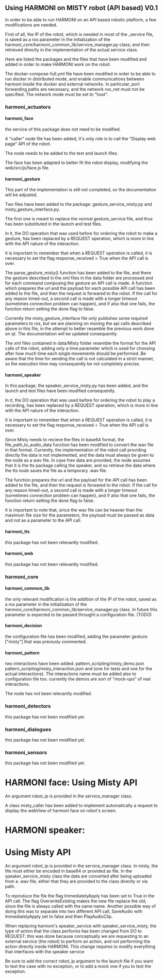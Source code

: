## Using HARMONI on MISTY robot (API based) V0.1

In order to be able to run HARMONI on an API based robotic platform, a few modifications are needed. 

First of all, the IP of the robot, which is needed in most of the _service file, is saved as a ros parameter in the initialization of the harmoni_core/harmoni_common_lib/service_manager.py  class; and then retrieved directly in the implementation of the actual service class.

Here are listed the packages and the files that have been modified and added in order to make HARMONI work on the robot.

The docker-compose-full.yml file have been modified in order to be able to run docker in distributed mode, and enable communications between harmoni inside the docker and external networks. In particular, port forwarding paths are necessary, and the network ros_net must not be specified. The network mode must be set to "host". 

### harmoni_actuators

#### harmoni_face

the service of this package does not need to be modified.

A "caller" node file has been added, it's only role is to call the "Display web page" API of the robot. 

The node needs to be added to the test and launch files.

The face has been adapted to better fit the robot display, modifying the web/src/js/face.js file.

#### harmoni_gesture

This part of the implementation is still not completed, so the documentation will be adjusted.

Two files have been added to the package: gesture_service_misty.py and misty_gesture_interface.py.

The first one is meant to replace the normal gesture_service file, and thus has been substituted in the launch and test files.

In it, the DO operation that was used before for ordering the robot to make a gesture, has been replaced by a REQUEST operation, which is more in line with the API nature of the interaction. 

It is important to remember that when a REQUEST operation is called, it is necessary to set the flag response_received = True when the API call is over. 

The parse_gesture_misty() function has been added to the file, and there the gesture described in the xml files in the data folder are processed and for each command composing the gesture an API call is made. A function which prepares the url and the payload for each possible API call has been added to the file, and then the request is forwared to the robot. If the call for any reason timed-out, a second call is made with a longer timeout (sometimes connection problem can happen), and if also that one fails, the function return setting the done flag to false.

Currently the misty_gesture_interface file only publishes some required parameters to ros, but we are planning on moving the api calls described above in this file, in the attempt to better resamble the previous work done on qt. The documentation will be updated consequently.

The xml files contained in data/Misty folder resemble the format for the API calls of the robot, adding only a time parameter which is used for choosing after how much time each single movemente should be performed. Be aware that the time for sending the call is not calculated in a strict manner, so the execution time may consequently be not completely precise.

#### harmoni_speaker

In this package, the speaker_service_misty.py has been added, and the launch and test files have been modified consequently.

In it, the DO operation that was used before for ordering the robot to play a recording, has been replaced by a REQUEST operation, which is more in line with the API nature of the interaction. 

It is important to remember that when a REQUEST operation is called, it is necessary to set the flag response_received = True when the API call is over. 

Since Misty needs to recieve the files in base64 format, the file_path_to_audio_data function has been modified to convert the wav file in that format. Currently, the implementation of the robot call providing directly the data is not implemented, and the data must always be given to the node as a wav file. In case free data are provided, the node assumes that it is the tts package calling the speaker, and so retrieve the data where the tts node saves the file as a temporary .wav file.

The function prepares the url and the payload for the API call has been added to the file, and then the request is forwared to the robot. If the call for any reason timed-out, a second call is made with a longer timeout (sometimes connection problem can happen), and if also that one fails, the function return setting the done flag to false.

It is important to note that, since the wav file can be heavier than the maximum file size for the parameters, the payload must be passed as data and not as a parameter to the API call.

#### harmoni_tts

this package has not been relevantly modified.

#### harmoni_web

this package has not been relevantly modified.

### harmoni_core

#### harmoni_common_lib

the only relevant modification is the addition of the IP of the robot, saved as a ros parameter in the initialization of the harmoni_core/harmoni_common_lib/service_manager.py class. In future this parameter is expected to be passed throught a configuration file. (TODO)

#### harmoni_decision

the configuration file has been modified, adding the parameter   gesture: ["misty"] that was previusly commented.

#### harmoni_pattern

two interactions have been added: pattern_scripting/misty_demo.json pattern_scripting/misty_interaction.json  and (one for tests and one for the actual interactions). The interactions name must be added also to configuration file too. currently the demos are sort of "mock-ups" of real interactions. 

The node has not been relevantly modified.

### harmoni_detectors

this package has not been modified yet.

### harmoni_dialogues

this package has not been modified yet.

### harmoni_sensors

this package has not been modified yet.


# HARMONI face: Using Misty API
An argument robot_ip is provided in the service_manager class. 

A class misty_caller has been added to implement automatically a request to display the webView of harmoni face on robot's screen.

# HARMONI speaker:
# Using Misty API
An argument robot_ip is provided in the service_manager class. 
In misty, the file must either be encoded in base64 or provided as file. In the speaker_service_misty class the data are converted after being uploaded from a .wav file, either that they are provided to the class directly or via path. 

To reproduce the file the flag ImmediatelyApply has been set to True in the API call.
The flag OverwriteExisting makes the new file replace the old, since the file is always called with the same name. 
Another possible way of doing this was to separate into two different API call, SaveAudio with ImmediatelyApply set to false and then PlayAudioClip.

When replacing harmoni's speaker_service with speaker_service_misty, the type of action that the class performs has been changed from DO to REQUEST: this was done because conceptually we are requesting to an external service (the robot) to perform an action, and not performing the action directly inside HARMONI. This change requires to modify everything that interfaces with the speaker service 

Be sure to add the correct robot_ip argument to the launch file if you want to test the case with no exception, or to add a mock one if you to test the exception.